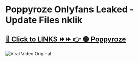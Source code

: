
 # Poppyroze Onlyfans Leaked - Update Files nklik

## <h2><a href="https://clipsfans.com/Poppyroze&ref=git">🔗 Click to LINKS ⏩⏩ 👉 🟢 Poppyroze </a></h2>

<a href="https://clipsfans.com/Poppyroze&ref=git" rel="nofollow" data-target="animated-image.originalLink"><img src="https://i.ibb.co.com/xMMVF88/686577567.gif" alt="Viral Video Original" style="max-width: 100%; display: inline-block;" data-target="animated-image.originalImage"></a>

